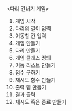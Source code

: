 <다리 건너기 게임>

1. 게임 시작
2. 다리의 길이 입력
3. 이동할 칸 입력
4. 게임 만들기
5. 다리 만들기
6. 게임 클래스 정의
7. 이동 리스트 만들기
8. 점수 구하기
9. 재시도 함수 만들기
10. 출력 맵 만들기
11. 결과 출력
12. 재시도 혹은 종료 만들기
